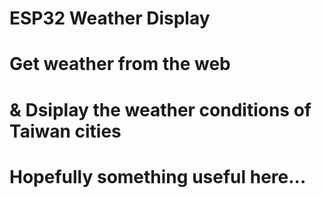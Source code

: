 # ESP32 Weather Display
# Get weather from the web
# & Dsiplay the weather conditions of Taiwan cities
# Hopefully something useful here...
